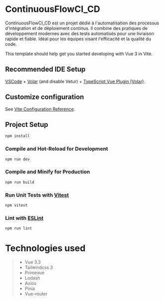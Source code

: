 # ContinuousFlowCI_CD
ContinuousFlowCI_CD est un projet dédié à l'automatisation des processus d'intégration et de déploiement continus. Il combine des pratiques de développement modernes avec des tests automatisés pour une livraison rapide et fiable. Idéal pour les équipes visant l'efficacité et la qualité du code.

This template should help get you started developing with Vue 3 in Vite.

## Recommended IDE Setup

[VSCode](https://code.visualstudio.com/) + [Volar](https://marketplace.visualstudio.com/items?itemName=Vue.volar) (and disable Vetur) + [TypeScript Vue Plugin (Volar)](https://marketplace.visualstudio.com/items?itemName=Vue.vscode-typescript-vue-plugin).

## Customize configuration

See [Vite Configuration Reference](https://vitejs.dev/config/).

## Project Setup

```sh
npm install
```

### Compile and Hot-Reload for Development

```sh
npm run dev
```

### Compile and Minify for Production

```sh
npm run build
```

### Run Unit Tests with [Vitest](https://vitest.dev/)

```sh
npm vitest
```

### Lint with [ESLint](https://eslint.org/)

```sh
npm run lint
```

# Technologies used
> * Vue 3.3
> * Tailwindcss 3
> * Primevue
> * Lodash
> * Axios
> * Pinia
> * Vue-router